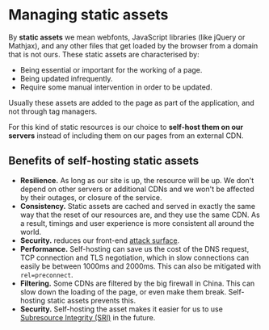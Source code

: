 # Managing static assets

By **static assets** we mean webfonts, JavaScript libraries (like jQuery or Mathjax), and any other files that get loaded by the browser from a domain that is not ours. These static assets are characterised by:

* Being essential or important for the working of a page.
* Being updated infrequently.
* Require some manual intervention in order to be updated.

Usually these assets are added to the page as part of the application, and not through tag managers.

For this kind of static resources is our choice to **self-host them on our servers** instead of including them on our pages from an external CDN.

## Benefits of self-hosting static assets

* **Resilience.** As long as our site is up, the resource will be up. We don't depend on other servers or additional CDNs and we won't be affected by their outages, or closure of the service.
* **Consistency.** Static assets are cached and served in exactly the same way that the reset of our resources are, and they use the same CDN. As a result, timings and user experience is more consistent all around the world.
* **Security.** reduces our front-end [attack surface](https://en.wikipedia.org/wiki/Attack_surface).
* **Performance.** Self-hosting can save us the cost of the DNS request, TCP connection and TLS negotiation, which in slow connections can easily be between 1000ms and 2000ms. This can also be mitigated with `rel=preconnect`.
* **Filtering.** Some CDNs are filtered by the big firewall in China. This can slow down the loading of the page, or even make them break. Self-hosting static assets prevents this.
* **Security.** Self-hosting the asset makes it easier for us to use [Subresource Integrity (SRI)](https://developer.mozilla.org/en-US/docs/Web/Security/Subresource_Integrity) in the future.
